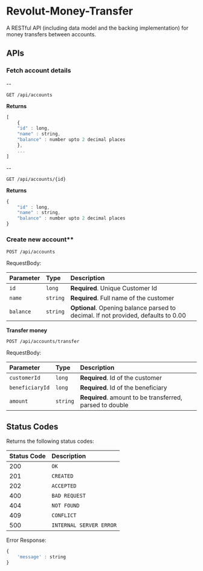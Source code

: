 # Revolut-Money-Transfer
A RESTful API (including data model and the backing implementation) for money transfers between accounts.

## APIs
### Fetch account details
--
```http
GET /api/accounts
```
**Returns**
```javascript
[
    {
    "id" : long,
    "name" : string,
    "balance" : number upto 2 decimal places
    },
    ...
]
```
--
```http
GET /api/accounts/{id}
```
**Returns**
```javascript
{
    "id" : long,
    "name" : string,
    "balance" : number upto 2 decimal places
}
```
### Create new account**
```http
POST /api/accounts
```
RequestBody:

| Parameter | Type | Description |
| :--- | :--- | :--- |
| `id` | `long` |  **Required**. Unique Customer Id  |
| `name` | `string` |  **Required**. Full name of the customer  |
| `balance` | `string` |  **Optional**. Opening balance parsed to decimal. If not provided, defaults to 0.00 |

**Transfer money**
```http
POST /api/accounts/transfer
```
RequestBody:

| Parameter | Type | Description |
| :--- | :--- | :--- |
| `customerId` | `long` |  **Required**. Id of the customer  |
| `beneficiaryId` | `long` |  **Required**. Id of the beneficiary  |
| `amount` | `string` |  **Required**. amount to be transferred, parsed to double |


## Status Codes

Returns the following status codes:

| Status Code | Description |
| :--- | :--- |
| 200 | `OK` |
| 201 | `CREATED` |
| 202 | `ACCEPTED` |
| 400 | `BAD REQUEST` |
| 404 | `NOT FOUND` |
| 409 | `CONFLICT` |
| 500 | `INTERNAL SERVER ERROR` |

Error Response:
```javascript
{
    'message' : string
}
```